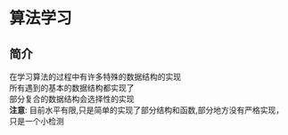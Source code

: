 # 算法学习  

## 简介
在学习算法的过程中有许多特殊的数据结构的实现  
所有遇到的基本的数据结构都实现了  
部分复合的数据结构会选择性的实现  
**注意**: 目前水平有限,只是简单的实现了部分结构和函数,部分地方没有严格实现，只是一个小检测

